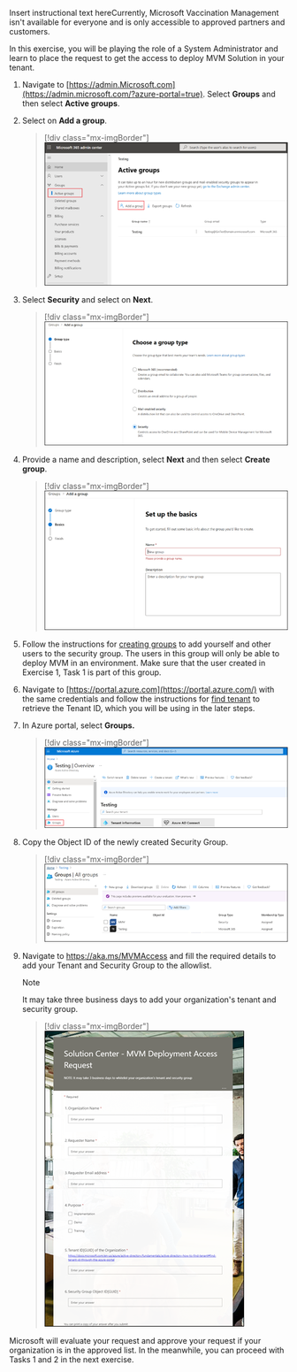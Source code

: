 Insert instructional text hereCurrently, Microsoft Vaccination Management isn't available for everyone and is only accessible to approved partners and customers.

In this exercise, you will be playing the role of a System Administrator and learn to place the request to get the access to deploy MVM Solution in your tenant.

1.  Navigate to [https://admin.Microsoft.com](https://admin.microsoft.com/?azure-portal=true). Select **Groups** and then select **Active groups**.

2.  Select on **Add a group**.

    > [!div class="mx-imgBorder"]
    > [![Screenshot of adding a group to your environment.](../media/16-add-group.png)](../media/16-add-group.png)

3.  Select **Security** and select on **Next**.

    > [!div class="mx-imgBorder"]
    > [![Screenshot of selecting a security role for the group.](../media/17-group-type.png)](../media/17-group-type.png)

4.  Provide a name and description, select **Next** and then select **Create group**.

    > [!div class="mx-imgBorder"]
    > [![Screenshot of providing a name for the group creation.](../media/18-group-name.png)](../media/18-group-name.png)

5.  Follow the instructions for [creating groups](/microsoft-365/admin/create-groups/create-groups?view=o365-worldwide#add-members-to-the-group/?azure-portal=true) to add yourself and other users to the security group. The users in this group will only be able to deploy MVM in an environment. Make sure that the user created in Exercise 1, Task 1 is part of this group.

6.  Navigate to [https://portal.azure.com](https://portal.azure.com/) with the same credentials and follow the instructions for [find tenant](/azure/active-directory/fundamentals/active-directory-how-to-find-tenant#find-tenant-id-through-the-azure-portal/?azure-portal=true) to retrieve the Tenant ID, which you will be using in the later steps.

7.  In Azure portal, select **Groups.**

    > [!div class="mx-imgBorder"]
    > [![Screenshot of selecting the group for testing.](../media/19-test-overview.png)](../media/19-test-overview.png)

8.  Copy the Object ID of the newly created Security Group.

    > [!div class="mx-imgBorder"]
    > [![Screenshot of finding the object ID for your group.](../media/20-object-id.png)](../media/20-object-id.png)

9.  Navigate to https://aka.ms/MVMAccess and fill the required details to add your Tenant and Security Group to the allowlist. 

    > [!NOTE]
    > It may take three business days to add your organization's tenant and security group.

    > [!div class="mx-imgBorder"]
    > [![Screenshot showing the request access form.](../media/21-request-access.png)](../media/21-request-access.png)

Microsoft will evaluate your request and approve your request if your organization is in the approved list. In the meanwhile, you can proceed with Tasks 1 and 2 in the next exercise.